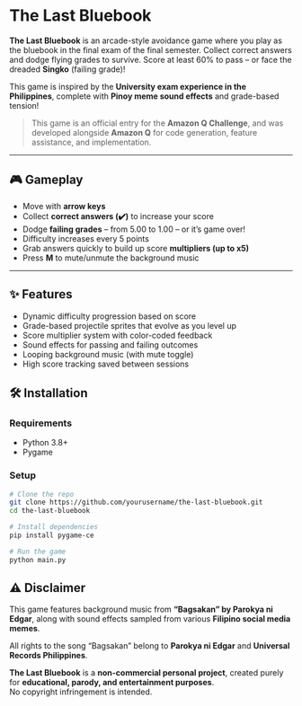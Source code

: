 # The Last Bluebook

**The Last Bluebook** is an arcade-style  avoidance game where you play as the bluebook in the final exam of the final semester. Collect correct answers and dodge flying grades to survive. Score at least 60% to pass – or face the dreaded **Singko** (failing grade)!

This game is inspired by the **University exam experience in the Philippines**, complete with **Pinoy meme sound effects** and grade-based tension!

> This game is an official entry for the **Amazon Q Challenge**, and was developed alongside **Amazon Q** for code generation, feature assistance, and implementation.

---

## 🎮 Gameplay

- Move with **arrow keys**
- Collect **correct answers (✔️)** to increase your score
- Dodge **failing grades** – from 5.00 to 1.00 – or it’s game over!
- Difficulty increases every 5 points
- Grab answers quickly to build up score **multipliers (up to x5)**
- Press **M** to mute/unmute the background music

---

## ✨ Features

- Dynamic difficulty progression based on score
- Grade-based projectile sprites that evolve as you level up
- Score multiplier system with color-coded feedback
- Sound effects for passing and failing outcomes
- Looping background music (with mute toggle)
- High score tracking saved between sessions

## 🛠 Installation

### Requirements
- Python 3.8+
- Pygame

### Setup

```bash
# Clone the repo
git clone https://github.com/yourusername/the-last-bluebook.git
cd the-last-bluebook

# Install dependencies
pip install pygame-ce

# Run the game
python main.py
```

## ⚠️ Disclaimer

This game features background music from **“Bagsakan” by Parokya ni Edgar**, along with sound effects sampled from various **Filipino social media memes**.

All rights to the song “Bagsakan” belong to **Parokya ni Edgar** and **Universal Records Philippines**.

**The Last Bluebook** is a **non-commercial personal project**, created purely for **educational, parody, and entertainment purposes**.  
No copyright infringement is intended.
